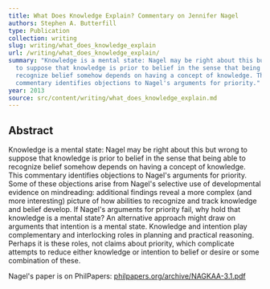 ```yaml
---
title: What Does Knowledge Explain? Commentary on Jennifer Nagel
authors: Stephen A. Butterfill
type: Publication
collection: writing
slug: writing/what_does_knowledge_explain
url: /writing/what_does_knowledge_explain/
summary: "Knowledge is a mental state: Nagel may be right about this but wrong
  to suppose that knowledge is prior to belief in the sense that being able to
  recognize belief somehow depends on having a concept of knowledge. This
  commentary identifies objections to Nagel's arguments for priority."
year: 2013
source: src/content/writing/what_does_knowledge_explain.md
---
```


## Abstract

Knowledge is a mental state: Nagel may be right about this  but wrong to suppose that knowledge is prior to belief in the sense that being able to recognize belief somehow depends on having a concept of knowledge.  This commentary identifies objections  to Nagel's arguments for priority.  Some of these objections arise from Nagel's selective use of developmental evidence on mindreading: additional findings reveal a more complex (and more interesting) picture of how abilities to recognize and track knowledge and belief develop.  If Nagel's arguments for priority fail, why hold that knowledge is a mental state?  An alternative approach might draw on arguments that intention is a mental state.  Knowledge and intention play complementary and interlocking roles in planning and practical reasoning.  Perhaps it is these roles, not claims about priority, which complicate attempts to reduce either knowledge or intention to belief or desire or some combination of these.


<p>Nagel's paper is on PhilPapers: <a href="http://philpapers.org/archive/NAGKAA-3.1.pdf">philpapers.org/archive/NAGKAA-3.1.pdf</a></p>
